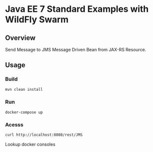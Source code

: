 Java EE 7 Standard Examples with WildFly Swarm
===

## Overview

Send Message to JMS Message Driven Bean from JAX-RS Resource.

## Usage
### Build

```bash
mvn clean install
```

### Run

```
docker-compose up
```

### Acesss

```bash
curl http://localhost:8080/rest/JMS
```

Lookup docker consoles
